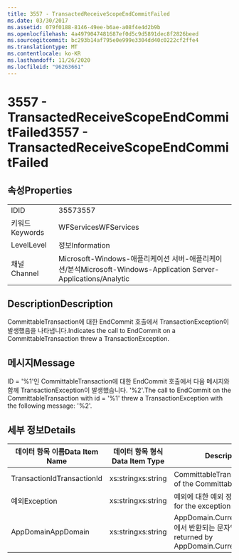 ```yaml
---
title: 3557 - TransactedReceiveScopeEndCommitFailed
ms.date: 03/30/2017
ms.assetid: 079f0188-8146-49ee-b6ae-a08f4e4d2b9b
ms.openlocfilehash: 4a4979047481687ef0d5c9d5891dec8f2826beed
ms.sourcegitcommit: bc293b14af795e0e999e3304dd40c0222cf2ffe4
ms.translationtype: MT
ms.contentlocale: ko-KR
ms.lasthandoff: 11/26/2020
ms.locfileid: "96263661"
---
```

# <a name="3557---transactedreceivescopeendcommitfailed"></a><span data-ttu-id="e5bd1-102">3557 - TransactedReceiveScopeEndCommitFailed</span><span class="sxs-lookup"><span data-stu-id="e5bd1-102">3557 - TransactedReceiveScopeEndCommitFailed</span></span>

## <a name="properties"></a><span data-ttu-id="e5bd1-103">속성</span><span class="sxs-lookup"><span data-stu-id="e5bd1-103">Properties</span></span>  
  
|||  
|-|-|  
|<span data-ttu-id="e5bd1-104">ID</span><span class="sxs-lookup"><span data-stu-id="e5bd1-104">ID</span></span>|<span data-ttu-id="e5bd1-105">3557</span><span class="sxs-lookup"><span data-stu-id="e5bd1-105">3557</span></span>|  
|<span data-ttu-id="e5bd1-106">키워드</span><span class="sxs-lookup"><span data-stu-id="e5bd1-106">Keywords</span></span>|<span data-ttu-id="e5bd1-107">WFServices</span><span class="sxs-lookup"><span data-stu-id="e5bd1-107">WFServices</span></span>|  
|<span data-ttu-id="e5bd1-108">Level</span><span class="sxs-lookup"><span data-stu-id="e5bd1-108">Level</span></span>|<span data-ttu-id="e5bd1-109">정보</span><span class="sxs-lookup"><span data-stu-id="e5bd1-109">Information</span></span>|  
|<span data-ttu-id="e5bd1-110">채널</span><span class="sxs-lookup"><span data-stu-id="e5bd1-110">Channel</span></span>|<span data-ttu-id="e5bd1-111">Microsoft-Windows-애플리케이션 서버-애플리케이션/분석</span><span class="sxs-lookup"><span data-stu-id="e5bd1-111">Microsoft-Windows-Application Server-Applications/Analytic</span></span>|  
  
## <a name="description"></a><span data-ttu-id="e5bd1-112">Description</span><span class="sxs-lookup"><span data-stu-id="e5bd1-112">Description</span></span>  

 <span data-ttu-id="e5bd1-113">CommittableTransaction에 대한 EndCommit 호출에서 TransactionException이 발생했음을 나타냅니다.</span><span class="sxs-lookup"><span data-stu-id="e5bd1-113">Indicates the call to EndCommit on a CommittableTransaction threw a TransactionException.</span></span>  
  
## <a name="message"></a><span data-ttu-id="e5bd1-114">메시지</span><span class="sxs-lookup"><span data-stu-id="e5bd1-114">Message</span></span>  

 <span data-ttu-id="e5bd1-115">ID = '%1'인 CommittableTransaction에 대한 EndCommit 호출에서 다음 메시지와 함께 TransactionException이 발생했습니다. '%2'.</span><span class="sxs-lookup"><span data-stu-id="e5bd1-115">The call to EndCommit on the CommittableTransaction with id = '%1' threw a TransactionException with the following message: '%2'.</span></span>  
  
## <a name="details"></a><span data-ttu-id="e5bd1-116">세부 정보</span><span class="sxs-lookup"><span data-stu-id="e5bd1-116">Details</span></span>  
  
|<span data-ttu-id="e5bd1-117">데이터 항목 이름</span><span class="sxs-lookup"><span data-stu-id="e5bd1-117">Data Item Name</span></span>|<span data-ttu-id="e5bd1-118">데이터 항목 형식</span><span class="sxs-lookup"><span data-stu-id="e5bd1-118">Data Item Type</span></span>|<span data-ttu-id="e5bd1-119">Description</span><span class="sxs-lookup"><span data-stu-id="e5bd1-119">Description</span></span>|  
|--------------------|--------------------|-----------------|  
|<span data-ttu-id="e5bd1-120">TransactionId</span><span class="sxs-lookup"><span data-stu-id="e5bd1-120">TransactionId</span></span>|<span data-ttu-id="e5bd1-121">xs:string</span><span class="sxs-lookup"><span data-stu-id="e5bd1-121">xs:string</span></span>|<span data-ttu-id="e5bd1-122">CommittableTransaction의 ID입니다.</span><span class="sxs-lookup"><span data-stu-id="e5bd1-122">The id of the CommittableTransaction.</span></span>|  
|<span data-ttu-id="e5bd1-123">예외</span><span class="sxs-lookup"><span data-stu-id="e5bd1-123">Exception</span></span>|<span data-ttu-id="e5bd1-124">xs:string</span><span class="sxs-lookup"><span data-stu-id="e5bd1-124">xs:string</span></span>|<span data-ttu-id="e5bd1-125">예외에 대한 예외 정보</span><span class="sxs-lookup"><span data-stu-id="e5bd1-125">The exception details for the exception</span></span>|  
|<span data-ttu-id="e5bd1-126">AppDomain</span><span class="sxs-lookup"><span data-stu-id="e5bd1-126">AppDomain</span></span>|<span data-ttu-id="e5bd1-127">xs:string</span><span class="sxs-lookup"><span data-stu-id="e5bd1-127">xs:string</span></span>|<span data-ttu-id="e5bd1-128">AppDomain.CurrentDomain.FriendlyName에서 반환되는 문자열입니다.</span><span class="sxs-lookup"><span data-stu-id="e5bd1-128">The string returned by AppDomain.CurrentDomain.FriendlyName.</span></span>|
